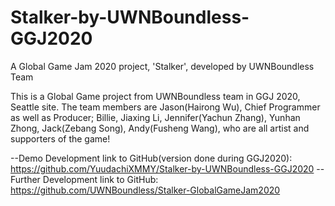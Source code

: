 # Stalker-by-UWNBoundless-GGJ2020
A Global Game Jam 2020 project, 'Stalker', developed by UWNBoundless Team

This is a Global Game project from UWNBoundless team in GGJ 2020, Seattle site.
The team members are Jason(Hairong Wu), Chief Programmer as well as Producer;
Billie, Jiaxing Li, Jennifer(Yachun Zhang), Yunhan Zhong, Jack(Zebang Song), Andy(Fusheng Wang),
who are all artist and supporters of the game!

--Demo Development link to GitHub(version done during GGJ2020):
  https://github.com/YuudachiXMMY/Stalker-by-UWNBoundless-GGJ2020
--Further Development link to GitHub:
  https://github.com/UWNBoundless/Stalker-GlobalGameJam2020
